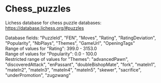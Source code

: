 # Chess_puzzles
Lichess database for chess puzzle databases: https://database.lichess.org/#puzzles

Database fields: "PuzzleId", "FEN", "Moves", "Rating", "RatingDeviation", "Popularity", "NbPlays", "Themes", "GameUrl", "OpeningTags" <br>
Range of values for "Rating": 399.0 - 3153.0 <br>
Range of values for "Popularity": 0.0 - 100.0 <br>
Restricted range of values for "Themes": "advancedPawn", "discoveredAttack", "enPassant", "doubleBishopMate", "fork", "mateIn1", "mateIn2", "mateIn3", "mateIn4", "mateIn5", "skewer", "sacrifice", "underPromotion", "zugzwang"
